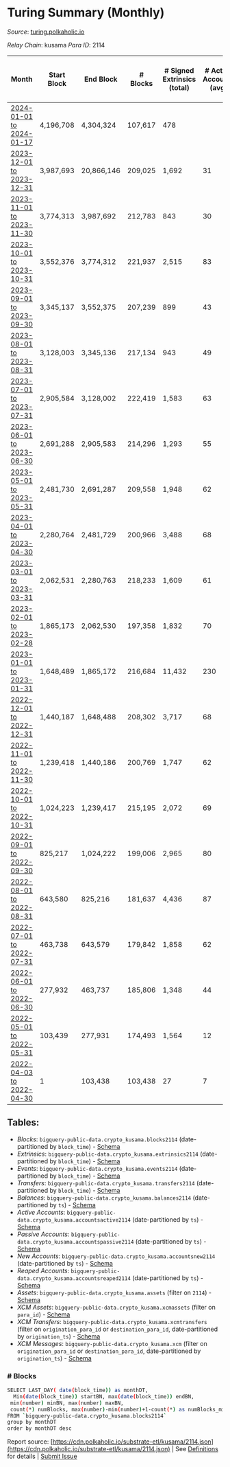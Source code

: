 # Turing Summary (Monthly)

_Source_: [turing.polkaholic.io](https://turing.polkaholic.io)

*Relay Chain*: kusama
*Para ID*: 2114



| Month | Start Block | End Block | # Blocks | # Signed Extrinsics (total) | # Active Accounts (avg) | # Addresses with Balances (max) | Issues |
| ----- | ----------- | --------- | -------- | --------------------------- | ----------------------- | ------------------------------- | ------ |
| [2024-01-01 to 2024-01-17](/kusama/2114-turing/2024-01-31.md) | 4,196,708 | 4,304,324 | 107,617 | 478 |  | 8,564 | -   |   
| [2023-12-01 to 2023-12-31](/kusama/2114-turing/2023-12-31.md) | 3,987,693 | 20,866,146 | 209,025 | 1,692 | 31 | 7,858 | - 16,669,429 (98.76%) |   
| [2023-11-01 to 2023-11-30](/kusama/2114-turing/2023-11-30.md) | 3,774,313 | 3,987,692 | 212,783 | 843 | 30 | 7,815 | - 597 (0.28%) |   
| [2023-10-01 to 2023-10-31](/kusama/2114-turing/2023-10-31.md) | 3,552,376 | 3,774,312 | 221,937 | 2,515 | 83 | 7,775 | -   |   
| [2023-09-01 to 2023-09-30](/kusama/2114-turing/2023-09-30.md) | 3,345,137 | 3,552,375 | 207,239 | 899 | 43 | 7,729 | -   |   
| [2023-08-01 to 2023-08-31](/kusama/2114-turing/2023-08-31.md) | 3,128,003 | 3,345,136 | 217,134 | 943 | 49 | 7,710 | -   |   
| [2023-07-01 to 2023-07-31](/kusama/2114-turing/2023-07-31.md) | 2,905,584 | 3,128,002 | 222,419 | 1,583 | 63 | 7,700 | -   |   
| [2023-06-01 to 2023-06-30](/kusama/2114-turing/2023-06-30.md) | 2,691,288 | 2,905,583 | 214,296 | 1,293 | 55 | 7,678 | -   |   
| [2023-05-01 to 2023-05-31](/kusama/2114-turing/2023-05-31.md) | 2,481,730 | 2,691,287 | 209,558 | 1,948 | 62 | 7,653 | -   |   
| [2023-04-01 to 2023-04-30](/kusama/2114-turing/2023-04-30.md) | 2,280,764 | 2,481,729 | 200,966 | 3,488 | 68 | 7,622 | -   |   
| [2023-03-01 to 2023-03-31](/kusama/2114-turing/2023-03-31.md) | 2,062,531 | 2,280,763 | 218,233 | 1,609 | 61 | 7,606 | -   |   
| [2023-02-01 to 2023-02-28](/kusama/2114-turing/2023-02-28.md) | 1,865,173 | 2,062,530 | 197,358 | 1,832 | 70 | 7,584 | -   |   
| [2023-01-01 to 2023-01-31](/kusama/2114-turing/2023-01-31.md) | 1,648,489 | 1,865,172 | 216,684 | 11,432 | 230 | 7,476 | -   |   
| [2022-12-01 to 2022-12-31](/kusama/2114-turing/2022-12-31.md) | 1,440,187 | 1,648,488 | 208,302 | 3,717 | 68 | 1,716 | -   |   
| [2022-11-01 to 2022-11-30](/kusama/2114-turing/2022-11-30.md) | 1,239,418 | 1,440,186 | 200,769 | 1,747 | 62 | 1,694 | -   |   
| [2022-10-01 to 2022-10-31](/kusama/2114-turing/2022-10-31.md) | 1,024,223 | 1,239,417 | 215,195 | 2,072 | 69 | 1,671 | -   |   
| [2022-09-01 to 2022-09-30](/kusama/2114-turing/2022-09-30.md) | 825,217 | 1,024,222 | 199,006 | 2,965 | 80 | 1,640 | -   |   
| [2022-08-01 to 2022-08-31](/kusama/2114-turing/2022-08-31.md) | 643,580 | 825,216 | 181,637 | 4,436 | 87 | 1,563 | -   |   
| [2022-07-01 to 2022-07-31](/kusama/2114-turing/2022-07-31.md) | 463,738 | 643,579 | 179,842 | 1,858 | 62 | 1,515 | -   |   
| [2022-06-01 to 2022-06-30](/kusama/2114-turing/2022-06-30.md) | 277,932 | 463,737 | 185,806 | 1,348 | 44 | 1,470 | -   |   
| [2022-05-01 to 2022-05-31](/kusama/2114-turing/2022-05-31.md) | 103,439 | 277,931 | 174,493 | 1,564 | 12 | 1,435 | -   |   
| [2022-04-03 to 2022-04-30](/kusama/2114-turing/2022-04-30.md) | 1 | 103,438 | 103,438 | 27 | 7 | 20 | -   |   

## Tables:

* _Blocks_: `bigquery-public-data.crypto_kusama.blocks2114` (date-partitioned by `block_time`) - [Schema](/schema/balances.json)
* _Extrinsics_: `bigquery-public-data.crypto_kusama.extrinsics2114` (date-partitioned by `block_time`) - [Schema](/schema/extrinsics.json)
* _Events_: `bigquery-public-data.crypto_kusama.events2114` (date-partitioned by `block_time`) - [Schema](/schema/events.json)
* _Transfers_: `bigquery-public-data.crypto_kusama.transfers2114` (date-partitioned by `block_time`) - [Schema](/schema/transfers.json)
* _Balances_: `bigquery-public-data.crypto_kusama.balances2114` (date-partitioned by `ts`) - [Schema](/schema/balances.json)
* _Active Accounts_: `bigquery-public-data.crypto_kusama.accountsactive2114` (date-partitioned by `ts`) - [Schema](/schema/accountsactive.json)
* _Passive Accounts_: `bigquery-public-data.crypto_kusama.accountspassive2114` (date-partitioned by `ts`) - [Schema](/schema/accountspassive.json)
* _New Accounts_: `bigquery-public-data.crypto_kusama.accountsnew2114` (date-partitioned by `ts`) - [Schema](/schema/accountsnew.json)
* _Reaped Accounts_: `bigquery-public-data.crypto_kusama.accountsreaped2114` (date-partitioned by `ts`) - [Schema](/schema/accountsreaped.json)
* _Assets_: `bigquery-public-data.crypto_kusama.assets` (filter on `2114`) - [Schema](/schema/assets.json)
* _XCM Assets_: `bigquery-public-data.crypto_kusama.xcmassets` (filter on `para_id`) - [Schema](/schema/xcmassets.json)
* _XCM Transfers_: `bigquery-public-data.crypto_kusama.xcmtransfers` (filter on `origination_para_id` or `destination_para_id`, date-partitioned by `origination_ts`) - [Schema](/schema/xcmtransfers.json)
* _XCM Messages_: `bigquery-public-data.crypto_kusama.xcm` (filter on `origination_para_id` or `destination_para_id`, date-partitioned by `origination_ts`) - [Schema](/schema/xcm.json)

### # Blocks
```bash
SELECT LAST_DAY( date(block_time)) as monthDT,
  Min(date(block_time)) startBN, max(date(block_time)) endBN, 
 min(number) minBN, max(number) maxBN, 
 count(*) numBlocks, max(number)-min(number)+1-count(*) as numBlocks_missing 
FROM `bigquery-public-data.crypto_kusama.blocks2114` 
group by monthDT 
order by monthDT desc
```


Report source: [https://cdn.polkaholic.io/substrate-etl/kusama/2114.json](https://cdn.polkaholic.io/substrate-etl/kusama/2114.json) | See [Definitions](/DEFINITIONS.md) for details | [Submit Issue](https://github.com/colorfulnotion/substrate-etl/issues)
